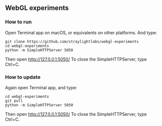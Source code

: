 ## WebGL experiments

### How to run
Open Terminal app on macOS, or equivalents on other platforms. And type:
```
git clone https://github.com/straylightlabs/webgl-experiments
cd webgl-experiments
python -m SimpleHTTPServer 5050
```
Then open http://127.0.0.1:5050/
To close the SimpleHTTPServer, type Ctrl+C.

### How to update
Again open Terminal app, and type:
```
cd webgl-experiments
git pull
python -m SimpleHTTPServer 5050
```
Then open http://127.0.0.1:5050/
To close the SimpleHTTPServer, type Ctrl+C.

